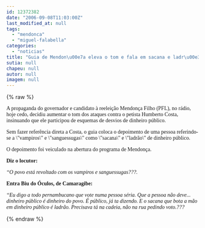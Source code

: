 ```yaml
---
id: 12372382
date: "2006-09-08T11:03:00Z"
last_modified_at: null
tags:
  - "mendonca"
  - "miguel-falabella"
categories:
  - "noticias"
title: "Guia de Mendon\u00e7a eleva o tom e fala em sacana e ladr\u00e3o"
sutia: null
chapeu: null
autor: null
imagem: null
---
```

{% raw %}
<p><P><FONT face=Verdana>A propaganda do governador e candidato à reeleição Mendonça Filho (PFL), no rádio, hoje cedo, decidiu aumentar o tom dos ataques contra o petista Humberto Costa, insinuando que ele participou de esquemas de desvios de dinheiro público.</FONT></P></p>
<p><P><FONT face=Verdana>Sem fazer referência direta a Costa, o guia coloca o depoimento de uma pessoa referindo-se a \"vampiros\" e \"sanguessugas\"&nbsp;como \"sacana\" e \"ladrão\" de dinheiro público.</FONT></P></p>
<p><P><FONT face=Verdana>O depoimento foi veiculado na abertura do programa de Mendonça.</FONT></P></p>
<p><P><FONT face=Verdana><STRONG>Diz o locutor:</STRONG></FONT></P></p>
<p><P><FONT face=Verdana><EM>“O povo está revoltado com os vampiros e sanguessugas???.</EM></FONT></P></p>
<p><P><FONT face=Verdana><STRONG>Entra Biu do Óculos, de Camaragibe:</STRONG></FONT></P></p>
<p><P><FONT face=Verdana><EM>“Eu digo a todo pernambucano que vote numa pessoa séria. Que a pessoa não deve... dinheiro público é dinheiro do povo. É público, já ta dizendo. E o sacana que bota a mão em dinheiro público é ladrão. Precisava tá na cadeia, não na rua pedindo voto.???</EM></FONT></P> </p>
{% endraw %}